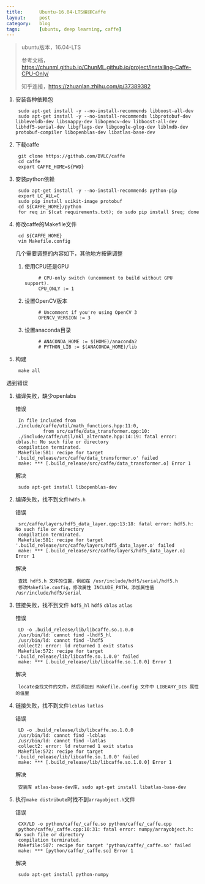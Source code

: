 ```yaml
---
title:      Ubuntu-16.04-LTS编译Caffe
layout:     post
category:   blog
tags:       [ubuntu, deep learning, caffe]
---
```


>ubuntu版本，16.04-LTS
>
>参考文档，https://chunml.github.io/ChunML.github.io/project/Installing-Caffe-CPU-Only/
>
>知乎连接，https://zhuanlan.zhihu.com/p/37389382




1. 安装各种依赖包

        sudo apt-get install -y --no-install-recommends libboost-all-dev
        sudo apt-get install -y --no-install-recommends libprotobuf-dev libleveldb-dev libsnappy-dev libopencv-dev libboost-all-dev libhdf5-serial-dev libgflags-dev libgoogle-glog-dev liblmdb-dev protobuf-compiler libopenblas-dev libatlas-base-dev 

1. 下载caffe

        git clone https://github.com/BVLC/caffe
        cd caffe
        export CAFFE_HOME=${PWD}

1. 安装python依赖

        sudo apt-get install -y --no-install-recommends python-pip
        export LC_ALL=C
        sudo pip install scikit-image protobuf
        cd ${CAFFE_HOME}/python
        for req in $(cat requirements.txt); do sudo pip install $req; done

1. 修改caffe的Makefile文件

        cd ${CAFFE_HOME}
        vim Makefile.config

    几个需要调整的内容如下，其他地方按需调整

    1. 使用CPU还是GPU

                # CPU-only switch (uncomment to build without GPU support).
                CPU_ONLY := 1


    1. 设置OpenCV版本
    
                # Uncomment if you're using OpenCV 3
                OPENCV_VERSION := 3


    1. 设置anaconda目录

                # ANACONDA_HOME := $(HOME)/anaconda2
                # PYTHON_LIB := $(ANACONDA_HOME)/lib

1. 构建

        make all


遇到错误


1. 编译失败，缺少openlabs

    错误 

        In file included from ./include/caffe/util/math_functions.hpp:11:0,
                 from src/caffe/data_transformer.cpp:10:
        ./include/caffe/util/mkl_alternate.hpp:14:19: fatal error: cblas.h: No such file or directory
        compilation terminated.
        Makefile:581: recipe for target '.build_release/src/caffe/data_transformer.o' failed
        make: *** [.build_release/src/caffe/data_transformer.o] Error 1

    解决

        sudo apt-get install libopenblas-dev

1. 编译失败，找不到文件`hdf5.h`

    错误

        src/caffe/layers/hdf5_data_layer.cpp:13:18: fatal error: hdf5.h: No such file or directory
        compilation terminated.
        Makefile:581: recipe for target '.build_release/src/caffe/layers/hdf5_data_layer.o' failed
        make: *** [.build_release/src/caffe/layers/hdf5_data_layer.o] Error 1

    解决

        查找 hdf5.h 文件的位置，例如在 /usr/include/hdf5/serial/hdf5.h
        修改Makefile.config，修改属性 INCLUDE_PATH，添加属性值 /usr/include/hdf5/serial

1. 链接失败，找不到文件 `hdf5_hl` `hdf5` `cblas` `atlas`

    错误

        LD -o .build_release/lib/libcaffe.so.1.0.0
        /usr/bin/ld: cannot find -lhdf5_hl
        /usr/bin/ld: cannot find -lhdf5
        collect2: error: ld returned 1 exit status
        Makefile:572: recipe for target '.build_release/lib/libcaffe.so.1.0.0' failed
        make: *** [.build_release/lib/libcaffe.so.1.0.0] Error 1

    解决

        locate查找文件的文件，然后添加到 Makefile.config 文件中 LIBEARY_DIS 属性的值里
        

1. 链接失败，找不到文件`lcblas` `latlas`

    错误

        LD -o .build_release/lib/libcaffe.so.1.0.0
        /usr/bin/ld: cannot find -lcblas
        /usr/bin/ld: cannot find -latlas
        collect2: error: ld returned 1 exit status
        Makefile:572: recipe for target '.build_release/lib/libcaffe.so.1.0.0' failed
        make: *** [.build_release/lib/libcaffe.so.1.0.0] Error 1

    解决

        安装库 atlas-base-dev库，sudo apt-get install libatlas-base-dev

1. 执行`make distribute`时找不到`arrayobject.h`文件


    错误

        CXX/LD -o python/caffe/_caffe.so python/caffe/_caffe.cpp
        python/caffe/_caffe.cpp:10:31: fatal error: numpy/arrayobject.h: No such file or directory
        compilation terminated.
        Makefile:507: recipe for target 'python/caffe/_caffe.so' failed
        make: *** [python/caffe/_caffe.so] Error 1
    
    解决

        sudo apt-get install python-numpy

